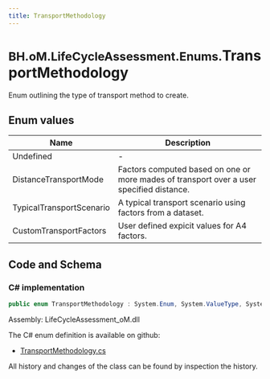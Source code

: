 ```yaml
---
title: TransportMethodology
---
```


# <small>BH.oM.LifeCycleAssessment.Enums.</small>**TransportMethodology**

Enum outlining the type of transport method to create.

## Enum values

| Name            | Description                                                    |
|-----------------|----------------------------------------------------------------|
| Undefined |  -  |
| DistanceTransportMode |  Factors computed based on one or more mades of transport over a user specified distance.  |
| TypicalTransportScenario |  A typical transport scenario using factors from a dataset.  |
| CustomTransportFactors |  User defined expicit values for A4 factors.  |


## Code and Schema

### C# implementation

``` C# title="C#"
public enum TransportMethodology : System.Enum, System.ValueType, System.IComparable, System.ISpanFormattable, System.IFormattable, System.IConvertible
```

Assembly: LifeCycleAssessment_oM.dll

The C# enum definition is available on github:

- [TransportMethodology.cs](https://github.com/BHoM/BHoM/blob/develop/LifeCycleAssessment_oM/Enums\TransportMethodology.cs)

All history and changes of the class can be found by inspection the history.
